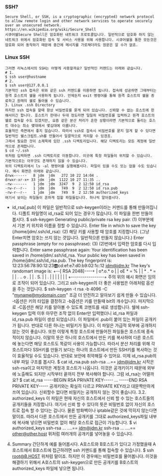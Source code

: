 ### SSH?
```
Secure Shell, or SSH, is a cryptographic (encrypted) network protocol to allow remote login and other network services to operate securely over an unsecured network.
https://en.wikipedia.org/wiki/Secure_Shell
시큐어쉘Secure Shell은 암호화된 네트워크 프로토콜입니다. 일반적으로 암호화 하지 않는 네트워크 위에서 암호화된 접속 및 서비스 사용을 위해 사용합니다. 시큐어쉘을 통한 모든것은 암호화 되어 동작하기 때문에 중간에 메시지를 가로채더라도 원문은 알 수가 없죠.
```
###  Linux SSH
```
그러면 리눅스에서의 SSH는 어떻게 사용할까요? 일반적인 커맨드는 아래와 같습니다.
# 1.
$ ssh user@hostname
# 2.
$ ssh user@127.0.0.1
기본적인 ssh 접속은 위와 같은 ssh 커맨드를 이용하면 됩니다. 접속에 성공하면 그때부터는 원격 호스트의 쉘을 사용하게 됩니다. 언제든지 exit 명령어를 통해 원격 호스트의 쉘을 종료하고 원래의 쉘로 돌아올 수 있습니다.
3. Linux .ssh Directory
하지만 ssh 접속을 할때 항상 비밀번호를 묻게 되어 있습니다. 신뢰할 수 없는 호스트에 한해서이긴 합니다. 호스트가 한대나 두대 정도라면 일일히 비밀번호를 입력하고 원격 호스트의 쉘로 접속할 수도 있겠지만, 요즘 같은 분산 처리가 흔한 상황이라면 기본적으로 돌리는 호스트 대수는 최소 몇대에서 몇십대에 이릅니다.
효율적인 측면에서 좋지 않습니다. 따라서 ssh로 접속시 비밀번호를 묻지 않게 할 수 있다면 일반적인 쉘스크립트.sh를 만들어서 일괄적으로 처리할 수 있겠죠.
그래서 필요한 것이 소제목에 있던 .ssh 디렉토리입니다. 해당 디렉토리는 모든 계정에 일반적으로 존재합니다.
$ cd ~/.ssh
위처럼 입력하면 .ssh 디렉토리로 이동합니다. 이곳에 특정 파일들이 위치할 수 있습니다. 기본적으로는 아무것도 존재하지 않을 수 있습니다.
위의 디렉토리에서 ls -al 명령어를 실행해봅시다. 파일이 있을 수도 또는 없을 수도 있습니다. 예시 화면은 아래와 같습니다.
drwx------   8 jdm  jdm   272 10 22 14:04 .
drwxr-xr-x+ 33 jdm  jdm  1122 10 27 11:35 ..
-rw-------   1 jdm  jdm  3247  9  2 12:50 id_rsa
-rw-r--r--   1 jdm  jdm   749  9  2 12:50 id_rsa.pub
-rw-r--r--   1 jdm  jdm   749  9  2 12:50 authorized_keys
여기서 보이는 파일들이 흔하게 접할 파일들입니다. 하나씩 알아봅시다.
```

* id_rsa[.pub]
이 파일은 일반적으로 ssh-keygen이라는 커맨드를 통해 만들어집니다. 디폴트 파일명이 id_rsa로 되어 있는 경우가 많습니다. 이 파일을 한번 만들어 봅시다.
$ ssh-keygen
Generating public/private rsa key pair.
(1) 이부분에서 기본 키 위치와 이름을 정할 수 있습니다.
Enter file in which to save the key (/home/jdm/.ssh/id_rsa):
(2) 해당 키를 사용할 때 암호를 지정합니다. (그냥 Enter치면 암호는 쓰지 않는 것입니다. 일반적으론 만들지 않습니다.)
Enter passphrase (empty for no passphrase):
(3) (2)번에서 입력한 암호를 다시 입력합니다.
Enter same passphrase again:
Your identification has been saved in /home/jdm/.ssh/id_rsa.
Your public key has been saved in /home/jdm/.ssh/id_rsa.pub.
The key fingerprint is:
12:23:56:78:90:12:23:ab:cd:ef:e7:d0:b9:02:1c:12 jdm@jdm.kr
The key's randomart image is:
+--[ RSA 2048]----+
|    o*.o.* o     |
|   oE * = %      |
|    *  . * =     |
|     . .. o .    |
|      . S.       |
|         .       |
|                 |
|                 |
|                 |
+-----------------+
 주의
위의 예시 화면은 임의로 조작이 되어 있습니다. 그리고 ssh-keygen의 더 좋은 사용법은 아래처럼 옵션을 주는 것입니다.
$ ssh-keygen -t rsa -b 4096 -C "myname@mydomain.com"
조금 더 안전하고 알아보기 쉽게 만들 수 있습니다. -t옵션은 키의 타입을 결정하고 -b옵션은 키를 만들때 bit의 개수입니다. 마지막으로 -C옵션은 해당 키를 알아볼 수 있도록 코멘트를 새로 생성합니다.
쉘에 ssh-keygen 입력 이후 아무런 조작 없이 Enter만 입력했더니 id_rsa 파일과 id_rsa.pub 파일이 생성 되었습니다. 이 파일에서 .pub이 붙어 있는 파일이 공개키가 됩니다. 반대로 다른 하나는 비밀키가 됩니다. 이 파일은 가급적 외부에 공개하지 않는 것이 좋습니다.
또한 이렇게 특정 호스트에 만들어진 파일들은 호스트에 종속적이지 않습니다. 이말의 뜻은 하나의 호스트에서 만든 키를 복사하여 다른 호스트에 놓는다면 해당 호스트도 똑같이 사용이 가능합니다.
따라서 분산 처리를 위해 각 호스트마다 SSH키를 만들기 보다는 하나의 호스트에서 만든 SSH키를 복사하는 것이 효율적일 수도 있습니다. 반대로 보안에 취약해질 수 있어요.
이제 id_rsa.pub의 내부 파일 구조를 봅시다.
$ cat id_rsa.pub
ssh-rsa ...== jdm@jdm.kr
시작은 ssh-rsa이고 마지막은 계정과 호스트가 나옵니다. 이것은 공개키이기 때문에 외부에 노출해도 되지만 시작부터 끝까지 전부 복사해야 합니다.
그럼 id_rsa는 어떨까요?
$ cat id_rsa
-----BEGIN RSA PRIVATE KEY-----
...
-----END RSA PRIVATE KEY-----
공개키와는 확실히 다르고 PRIVATE KEY라고 대문짝만하게 쓰여 있습니다. 신뢰할수 없다면 비밀키는 공개하지 않는 것이 좋습니다.
3.2. authorized_keys
이 파일은 현재 자신의 호스트에서 신뢰 할 수 있는 호스트들의 공개키들을 저장합니다. 여기서 신뢰 할 수 있다의 뜻은 비밀번호 없이 자신의 호스트로 접속 할 수 있다는 겁니다. 물론 방화벽이나 iptable같은 것에 막히지 않는다면 말이죠.
따라서 다른 호스트에서 만든 공개키를 그대로 authorized_keys파일 내부에 복사해 넣으면 비밀번호 없이 해당 호스트로 접근이 가능합니다.
$ vi authorized_keys
ssh-rsa ...
....== jdm@jdm.kr
ssh-rsa ...
....== other@other.host
위처럼 여러개의 공개키를 넣어놓을 수 있습니다.
4. Summary
간단하게 예를 들어봅시다. A호스트와 B호스트가 있다고 가정했을때 A호스트에서 B호스트에 접근하려면 ssh 커맨드를 통해 접속할 수 있습니다.
$ ssh root@B.HOST
위처럼 말이죠. 하지만 이 경우에는 비밀번호를 물어봅니다. 이것을 해결하기 위해서 A호스트의 ssh-keygen으로 만든 공개키를 B호스트의 authorized_keys 파일에 넣으면 됩니다.
